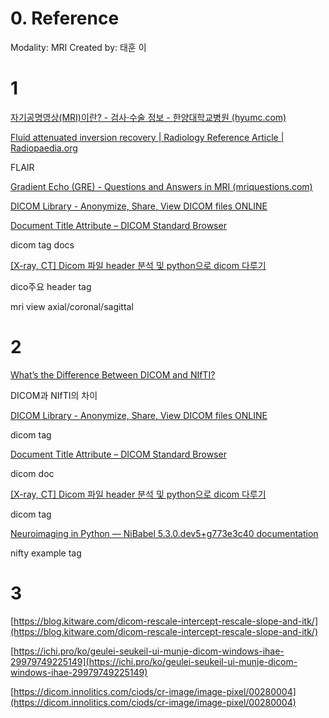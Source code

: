 # 0. Reference

Modality: MRI
Created by: 태훈 이

# 1

[자기공명영상(MRI)이란? - 검사·수술 정보 - 한양대학교병원 (hyumc.com)](https://seoul.hyumc.com/seoul/healthInfo/examination.do?action=view&testProcdrSurgrSeq=10208&rcnt=5)

[Fluid attenuated inversion recovery | Radiology Reference Article | Radiopaedia.org](https://radiopaedia.org/articles/fluid-attenuated-inversion-recovery?lang=us)

FLAIR

[Gradient Echo (GRE) - Questions and Answers in MRI (mriquestions.com)](https://mriquestions.com/gradient-echo.html)

[DICOM Library - Anonymize, Share, View DICOM files ONLINE](https://www.dicomlibrary.com/dicom/dicom-tags/)

[Document Title Attribute – DICOM Standard Browser](https://dicom.innolitics.com/ciods/encapsulated-pdf/encapsulated-document/00420010)

dicom tag docs

[[X-ray, CT] Dicom 파일 header 분석 및 python으로 dicom 다루기](https://artiiicy.tistory.com/63)

dico주요  header tag

[](https://www.researchgate.net/figure/Structural-MRI-scans-used-for-segmentation-Axial-left-coronal-middle-and-sagittal_fig2_275343905)

mri view axial/coronal/sagittal

# 2

[What’s the Difference Between DICOM and NIfTI?](https://encord.com/blog/dicom-and-nifti-comparison/)

DICOM과 NIfTI의 차이

[DICOM Library - Anonymize, Share, View DICOM files ONLINE](https://www.dicomlibrary.com/dicom/dicom-tags/)

dicom tag

[Document Title Attribute – DICOM Standard Browser](https://dicom.innolitics.com/ciods/encapsulated-pdf/encapsulated-document/00420010)

dicom doc

[[X-ray, CT] Dicom 파일 header 분석 및 python으로 dicom 다루기](https://artiiicy.tistory.com/63)

dicom tag

[Neuroimaging in Python — NiBabel 5.3.0.dev5+g773e3c40 documentation](https://nipy.org/nibabel/nifti_images.html)

nifty example tag

# 3

[https://blog.kitware.com/dicom-rescale-intercept-rescale-slope-and-itk/](https://blog.kitware.com/dicom-rescale-intercept-rescale-slope-and-itk/)

[https://ichi.pro/ko/geulei-seukeil-ui-munje-dicom-windows-ihae-29979749225149](https://ichi.pro/ko/geulei-seukeil-ui-munje-dicom-windows-ihae-29979749225149)

[https://dicom.innolitics.com/ciods/cr-image/image-pixel/00280004](https://dicom.innolitics.com/ciods/cr-image/image-pixel/00280004)